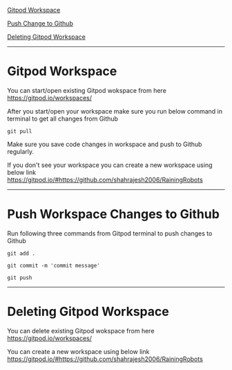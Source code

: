 [Gitpod Workspace](#1)

[Push Change to Github](#2)

[Deleting Gitpod Workspace](#3)

-------
<a name="1"/>

# Gitpod Workspace

You can  start/open existing Gitpod wokspace from here https://gitpod.io/workspaces/

After you start/open your workspace make sure you run below command in terminal to get all changes from Github

`git pull`

Make sure you save code changes in workspace and push to Github regularly. 

If you don't see your workspace you can create a new workspace using below link
https://gitpod.io/#https://github.com/shahrajesh2006/RainingRobots


-------
<a name="2"/>

# Push Workspace Changes to Github

Run following three commands from Gitpod terminal to push changes to Github

`git add .`

`git commit -m 'commit message'`

`git push`

------
<a name="3"/>

# Deleting Gitpod Workspace

You can  delete existing Gitpod wokspace from here https://gitpod.io/workspaces/

You can create a new workspace using below link
https://gitpod.io/#https://github.com/shahrajesh2006/RainingRobots
